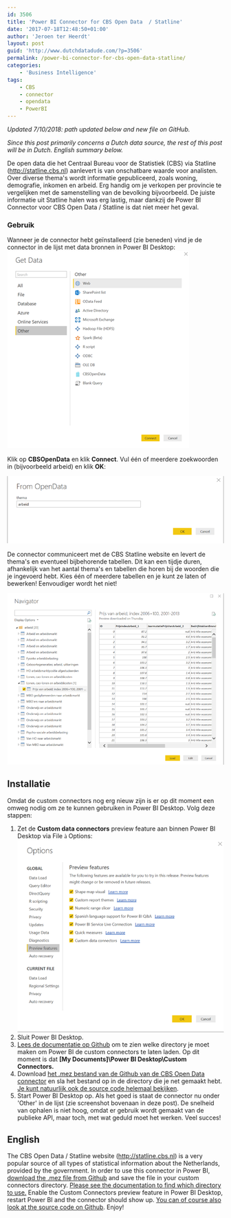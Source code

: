 ```yaml
---
id: 3506
title: 'Power BI Connector for CBS Open Data  / Statline'
date: '2017-07-18T12:48:50+01:00'
author: 'Jeroen ter Heerdt'
layout: post
guid: 'http://www.dutchdatadude.com/?p=3506'
permalink: /power-bi-connector-for-cbs-open-data-statline/
categories:
    - 'Business Intelligence'
tags:
    - CBS
    - connector
    - opendata
    - PowerBI
---
```


<em>Updated 7/10/2018: path updated below and new file on GitHub.</em>

<em>Since this post primarily concerns a Dutch data source, the rest of this post will be in Dutch. English summary below.
</em>

De open data die het Centraal Bureau voor de Statistiek (CBS) via Statline (<a href="http://statline.cbs.nl">http://statline.cbs.nl</a>) aanlevert is van onschatbare waarde voor analisten. Over diverse thema's wordt informatie gepubliceerd, zoals woning, demografie, inkomen en arbeid. Erg handig om je verkopen per provincie te vergelijken met de samenstelling van de bevolking bijvoorbeeld. De juiste informatie uit Statline halen was erg lastig, maar dankzij de Power BI Connector voor CBS Open Data / Statline is dat niet meer het geval.
<h3>Gebruik</h3>
Wanneer je de connector hebt geïnstalleerd (zie beneden) vind je de connector in de lijst met data bronnen in Power BI Desktop:

<img src="../wp-content/uploads/2017/07/071817_1146_PowerBIConn1.png" alt="" />

Klik op <strong>CBSOpenData</strong> en klik <strong>Connect</strong>. Vul één of meerdere zoekwoorden in (bijvoorbeeld arbeid) en klik <strong>OK</strong>:

<img src="../wp-content/uploads/2017/07/071817_1146_PowerBIConn2.png" alt="" />

De connector communiceert met de CBS Statline website en levert de thema's en eventueel bijbehorende tabellen. Dit kan een tijdje duren, afhankelijk van het aantal thema's en tabellen die horen bij de woorden die je ingevoerd hebt. Kies één of meerdere tabellen en je kunt ze laten of bewerken! Eenvoudiger wordt het niet!

<img src="../wp-content/uploads/2017/07/071817_1146_PowerBIConn3.png" alt="" />
<h2></h2>
<h2>Installatie</h2>
Omdat de custom connectors nog erg nieuw zijn is er op dit moment een omweg nodig om ze te kunnen gebruiken in Power BI Desktop. Volg deze stappen:
<ol>
 	<li>
<div>Zet de <strong>Custom data connectors</strong> preview feature aan binnen Power BI Desktop via File <span style="font-family: Wingdings;">à</span> Options:</div>
<img src="../wp-content/uploads/2017/07/071817_1146_PowerBIConn4.png" alt="" /></li>
 	<li>Sluit Power BI Desktop.</li>
 	<li><a href="https://github.com/Microsoft/DataConnectors">Lees de documentatie op Github</a> om te zien welke directory je moet maken om Power BI de custom connectors te laten laden. Op dit moment is dat <strong>[My Documents]\Power BI Desktop\Custom Connectors.</strong></li>
 	<li>Download <a href="https://github.com/jeroenterheerdt/PowerBI-CBS-OpenData/blob/master/CBSOpenData/bin/Release/CBSOpenData.mez">het .mez bestand van de Github van de CBS Open Data connector</a> en sla het bestand op in de directory die je net gemaakt hebt. <a href="https://github.com/jeroenterheerdt/PowerBI-CBS-OpenData">Je kunt natuurlijk ook de source code helemaal bekijken</a>.</li>
 	<li>Start Power BI Desktop op. Als het goed is staat de connector nu onder 'Other' in de lijst (zie screenshot bovenaan in deze post). De snelheid van ophalen is niet hoog, omdat er gebruik wordt gemaakt van de publieke API, maar toch, met wat geduld moet het werken. Veel succes!</li>
</ol>
<h2>English</h2>
The CBS Open Data / Statline website (<a href="http://statline.cbs.nl">http://statline.cbs.nl</a>) is a very popular source of all types of statistical information about the Netherlands, provided by the government. In order to use this connector in Power BI, <a href="https://github.com/jeroenterheerdt/PowerBI-CBS-OpenData/blob/master/CBSOpenData/bin/Release/CBSOpenData.mez">download the .mez file from Github</a> and save the file in your custom connectors directory. <a href="https://github.com/Microsoft/DataConnectors">Please see the documentation to find which directory to use.</a> Enable the Custom Connectors preview feature in Power BI Desktop, restart Power BI and the connector should show up. <a href="https://github.com/jeroenterheerdt/PowerBI-CBS-OpenData">You can of course also look at the source code on Github</a>. Enjoy!